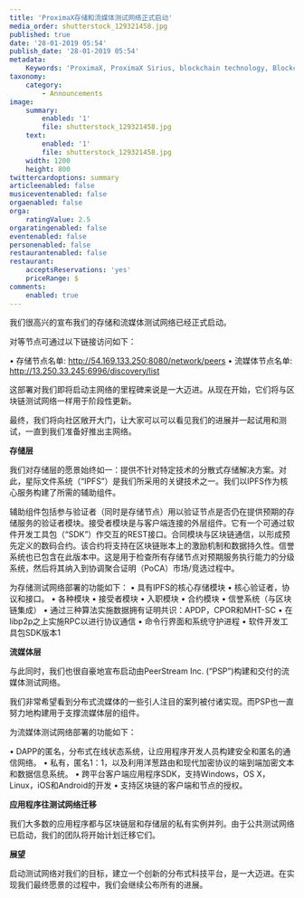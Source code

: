 ```yaml
---
title: 'ProximaX存储和流媒体测试网络正式启动'
media_order: shutterstock_129321458.jpg
published: true
date: '28-01-2019 05:54'
publish_date: '28-01-2019 05:54'
metadata:
    Keywords: 'ProximaX, ProximaX Sirius, blockchain technology, Blockchain powered, Blockchain protocol, Distributed ledger technology, DLT, dlt, Distributed ledger, Decentralized database, Decentralized database technology, Decentralized storage, Decentralized storage technology, Decentralized supply chain, Decentralized streaming, Integrated and distributed ledger technology, IaDLt, Peer-to-peer technology, Peer to peer streaming, Peer to peer, Consensus mechanism, Consensus protocol, Asymmetric encryption, Data encryption, Off-chain storage, Off-chain streaming, Distributed File Management System, DFMS, Super Contract, Immutability, Data encryption, Encrypted by default, Permissioned, Permission based, Tokenomics, Token economics, Crypto trading, Cryptocurrency, Supply chain, CSD, Central Securities Depository, STO, Security Token Offering, Decentralized supply chain, STO, Private blockchain, DAapps, Decentralized applications, Blockchain apps, Streaming Layer, Streaming Node, Storage Layer, Storage Node, Sharded Information, Sharded Data, Use Case, Use Cases, Blockchain Consensus, Consensus Protocol, Enterprise Solution, Enterprise Solutions, System Integration, Transparency, Immutability, Irreversibility, Traceability, Proof of Bandwidth, Proof of Conflation Aggregate, Proof of Storage, Encryption, Data Security, Data Privacy, Cyber Security, Hackers, Hacking, Nodes, Public Chain, Private Chain, Hybrid Chain, Public & Private Chain, Catapult, SDK, SDKs, Software Development Kits, Super Contract, Super Contracts, Smart Contract, Smart Contracts, Peer-to-Peer , Peer-to-Peer Storage, Software-as-a-Service, SaaS, Lon Wong, PSP, PeerStream, PeerStream Protocol, Anonymous streaming, New Economic Model, New Economic Model Foundation, 482.solutions, Ministry of Community Development UAE, Dragonfly  Fintech, Xarcade, Testnet, Test network, Mainnet, Main network, Tokenomics, Token Economics, XPX, Crypto Currency, Crypto Currencies, Crypto Exchange, Crypto Exchanges, Bitcoin, Zero trust, Escrow, Onchain escrow, Trustless swaps, Trustless, Onion routing, SIM Identity attestation, ProximaX KYC, KYC, Know Your Customer, Know Your Counter Party, Onboarding Customer, Customer Onboarding, Identity Management, Identity Management System, Identity Verification, Identity Authentication, Anti-Money Laundering, AML, RegTech, Regulation Tech, Regulation Technology, GDPR, General Data Protection Regulation, EU GDPR, European Union GDPR, European Union General Data Protection Regulation, Knowyourcustomer, Compliance system, Compliance systems, , ProximaX Suite, Office Suite, Office Collaboration, Workforce Collaboration, Collaboration, Real Time Collaboration, Office suite, word processing, Office collaboration, File sharing, Decentralized file sharing, Real Time Editing, Office Productivity, Productivity, Office Applications, Microsoft Office, Word Processor, Word Processing, Microsoft Word Spreadsheet, Spreadsheets, Excel, Microsoft Excel, Presentation, Presentations, Microsoft Powerpoint, Powerpoint, Keynote, Collabora Office, LibreOffice, Collabora Productivity, Collabora Productivity Ltd,'
taxonomy:
    category:
        - Announcements
image:
    summary:
        enabled: '1'
        file: shutterstock_129321458.jpg
    text:
        enabled: '1'
        file: shutterstock_129321458.jpg
    width: 1200
    height: 800
twittercardoptions: summary
articleenabled: false
musiceventenabled: false
orgaenabled: false
orga:
    ratingValue: 2.5
orgaratingenabled: false
eventenabled: false
personenabled: false
restaurantenabled: false
restaurant:
    acceptsReservations: 'yes'
    priceRange: $
comments:
    enabled: true
---
```


我们很高兴的宣布我们的存储和流媒体测试网络已经正式启动。

对等节点可通过以下链接访问如下：

•	存储节点名单: http://54.169.133.250:8080/network/peers
•	流媒体节点名单: http://13.250.33.245:6996/discovery/list

这部署对我们即将启动主网络的里程碑来说是一大迈进。从现在开始，它们将与区块链测试网络一样用于阶段性更新。

最终，我们将向社区敞开大门，让大家可以可以看见我们的进展并一起试用和测试，一直到我们准备好推出主网络。

**存储层**

我们对存储层的愿景始终如一：提供不针对特定技术的分散式存储解决方案。对此，星际文件系统（“IPFS”）是我们所采用的关键技术之一。我们以IPFS作为核心服务构建了所需的辅助组件。

辅助组件包括参与验证者（同时是存储节点）用以验证节点是否仍在提供预期的存储服务的验证者模块。接受者模块是与客户端连接的外层组件。它有一个可通过软件开发工具包（“SDK”）作交互的REST接口。合同模块与区块链通信，以形成预先定义的数码合约。该合约将支持在区块链账本上的激励机制和数据持久性。信誉系统也已包含在此版本中。这是用于检查所有存储节点对预期服务执行能力的分级系统，然后将其纳入到协调聚合证明（PoCA）市场/竞选过程中。

为存储测试网络部署的功能如下：
•	具有IPFS的核心存储模块 
•	核心验证者，协议和接口。
•	各种模块 
•	接受者模块 
•	入职模块 
•	合约模块 
•	信誉系统（与区块链集成） 
•	通过三种算法实施数据拥有证明共识：APDP，CPOR和MHT-SC 
•	在libp2p之上实施RPC以进行协议通信 
•	命令行界面和系统守护进程 
•	软件开发工具包SDK版本1

**流媒体层**

与此同时，我们也很自豪地宣布启动由PeerStream Inc. (“PSP”)构建和交付的流媒体测试网络。

我们非常希望看到分布式流媒体的一些引人注目的案列被付诸实现。而PSP也一直努力地构建用于支撑流媒体层的组件。


为流媒体测试网络部署的功能如下：

•	DAPP的匿名，分布式在线状态系统，让应用程序开发人员构建安全和匿名的通信网络。 
•	私有，匿名1：1，以及利用洋葱路由和现代加密协议的端到端加密文本和数据信息系统。
•	跨平台客户端应用程序SDK，支持Windows，OS X，Linux，iOS和Android的开发 
•	支持区块链的客户端和节点的授权。

**应用程序往测试网络迁移**

我们大多数的应用程序都与区块链层和存储层的私有实例并列。由于公共测试网络已启动，我们的团队将开始计划迁移它们。

**展望**

启动测试网络对我们的目标，建立一个创新的分布式科技平台，是一大迈进。在实现我们最终愿景的过程中，我们会继续公布所有的进展。
